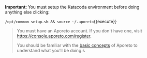 **Important:** You must setup the Katacoda environment
before doing anything else clicking:

`/opt/common-setup.sh && source ~/.aporeto`{{execute}}

> You must have an Aporeto account.
> If you don't have one, visit <https://console.aporeto.com/register>.
>
> You should be familiar with the [basic concepts](https://docs.console.aporeto.com)
> of Aporeto to understand what you'll be doing.s
